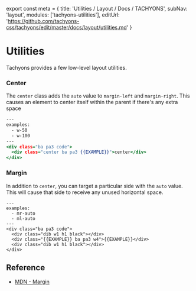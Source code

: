 export const meta = {
  title: 'Utilities / Layout / Docs / TACHYONS',
  subNav: 'layout',
  modules: ['tachyons-utilities'],
  editUrl: 'https://github.com/tachyons-css/tachyons/edit/master/docs/layout/utilities.md'
}


# Utilities

Tachyons provides a few low-level layout utilities.

### Center

The `center` class adds the `auto` value to `margin-left` and `margin-right`.
This causes an element to center itself within the parent if there's any extra space

```.html
---
examples:
  - w-50
  - w-100
---
<div class="ba pa3 code">
  <div class="center ba pa3 {{EXAMPLE}}">center</div>
</div>
```

### Margin

In addition to `center`, you can target a particular side with the `auto` value.
This will cause that side to receive any unused horizontal space.

```
---
examples:
  - mr-auto
  - ml-auto
---
<div class="ba pa3 code">
  <div class="dib w1 h1 black"></div>
  <div class="{{EXAMPLE}} ba pa3 w4">{{EXAMPLE}}</div>
  <div class="dib w1 h1 black"></div>
</div>
```

## Reference

- [MDN - Margin](https://developer.mozilla.org/en-US/docs/Web/CSS/margin-right)
